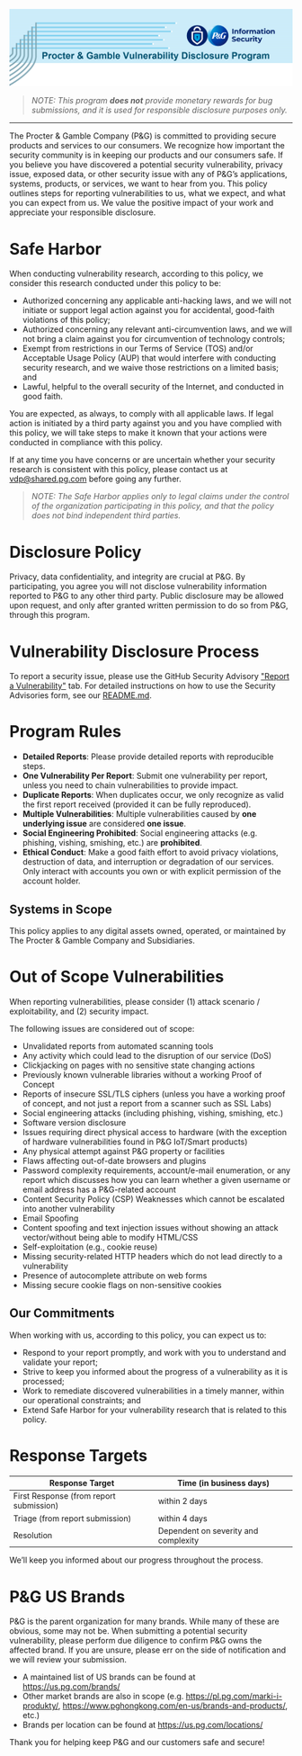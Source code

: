 ![Logo](PG-IS-VDP-header.PNG)

>_NOTE: This program **does not** provide monetary rewards for bug submissions, and it is used for responsible disclosure purposes only._

________________
The Procter & Gamble Company (P&G) is committed to providing secure products and services to our consumers. We recognize how important the security community is in keeping our products and our consumers safe. If you believe you have discovered a potential security vulnerability, privacy issue, exposed data, or other security issue with any of P&G’s applications, systems, products, or services, we want to hear from you. This policy outlines steps for reporting vulnerabilities to us, what we expect, and what you can expect from us. We value the positive impact of your work and appreciate your responsible disclosure.

# Safe Harbor
When conducting vulnerability research, according to this policy, we consider this research conducted under this policy to be:

- Authorized concerning any applicable anti-hacking laws, and we will not initiate or support legal action against you for accidental, good-faith violations of this policy;
- Authorized concerning any relevant anti-circumvention laws, and we will not bring a claim against you for circumvention of technology controls;
- Exempt from restrictions in our Terms of Service (TOS) and/or Acceptable Usage Policy (AUP) that would interfere with conducting security research, and we waive those restrictions on a limited basis; and
- Lawful, helpful to the overall security of the Internet, and conducted in good faith.

You are expected, as always, to comply with all applicable laws. If legal action is initiated by a third party against you and you have complied with this policy, we will take steps to make it known that your actions were conducted in compliance with this policy.

If at any time you have concerns or are uncertain whether your security research is consistent with this policy, please contact us at vdp@shared.pg.com before going any further.

> _NOTE: The Safe Harbor applies only to legal claims under the control of the organization participating in this policy, and that the policy does not bind independent third parties._

# Disclosure Policy
Privacy, data confidentiality, and integrity are crucial at P&G. By participating, you agree you will not disclose vulnerability information reported to P&G to any other third party. Public disclosure may be allowed upon request, and only after granted written permission to do so from P&G, through this program.

# Vulnerability Disclosure Process
To report a security issue, please use the GitHub Security Advisory ["Report a Vulnerability"](https://github.com/procter-gamble-vdp/submissions/security/advisories/new) tab. For detailed instructions on how to use the Security Advisories form, see our [README.md](https://github.com/procter-gamble-vdp/submissions/blob/main/README.md).

# Program Rules
- **Detailed Reports**: Please provide detailed reports with reproducible steps. 
- **One Vulnerability Per Report**: Submit one vulnerability per report, unless you need to chain vulnerabilities to provide impact.
- **Duplicate Reports**: When duplicates occur, we only recognize as valid the first report received (provided it can be fully reproduced).
- **Multiple Vulnerabilities**: Multiple vulnerabilities caused by **one underlying issue** are considered **one issue**.
- **Social Engineering Prohibited**: Social engineering attacks (e.g. phishing, vishing, smishing, etc.) are **prohibited**.
- **Ethical Conduct**: Make a good faith effort to avoid privacy violations, destruction of data, and interruption or degradation of our services. Only interact with accounts you own or with explicit permission of the account holder.

## Systems in Scope
This policy applies to any digital assets owned, operated, or maintained by The Procter & Gamble Company and Subsidiaries.

# Out of Scope Vulnerabilities
When reporting vulnerabilities, please consider (1) attack scenario / exploitability, and (2) security impact.

The following issues are considered out of scope:
- Unvalidated reports from automated scanning tools
- Any activity which could lead to the disruption of our service (DoS)
- Clickjacking on pages with no sensitive state changing actions
- Previously known vulnerable libraries without a working Proof of Concept
- Reports of insecure SSL/TLS ciphers (unless you have a working proof of concept, and not just a report from a scanner such as SSL Labs)
- Social engineering attacks (including phishing, vishing, smishing, etc.)
- Software version disclosure
- Issues requiring direct physical access to hardware (with the exception of hardware vulnerabilities found in P&G IoT/Smart products)
- Any physical attempt against P&amp;G property or facilities
- Flaws affecting out-of-date browsers and plugins
- Password complexity requirements, account/e-mail enumeration, or any report which discusses how you can learn whether a given username or email address has a P&G-related account
- Content Security Policy (CSP) Weaknesses which cannot be escalated into another vulnerability
- Email Spoofing
- Content spoofing and text injection issues without showing an attack vector/without being able to modify HTML/CSS
- Self-exploitation (e.g., cookie reuse)
- Missing security-related HTTP headers which do not lead directly to a vulnerability
- Presence of autocomplete attribute on web forms
- Missing secure cookie flags on non-sensitive cookies

## Our Commitments
When working with us, according to this policy, you can expect us to:
- Respond to your report promptly, and work with you to understand and validate your report;
- Strive to keep you informed about the progress of a vulnerability as it is processed;
- Work to remediate discovered vulnerabilities in a timely manner, within our operational constraints; and
- Extend Safe Harbor for your vulnerability research that is related to this policy.

# Response Targets
|  Response Target  |  Time (in business days)  | 
|--|--|
| First Response (from report submission)  |  within 2 days  |
| Triage (from report submission)  |  within 4 days  |
| Resolution  |  Dependent on severity and complexity  |  

We’ll keep you informed about our progress throughout the process.

# P&G US Brands
P&G is the parent organization for many brands. While many of these are obvious, some may not be. When submitting a potential security vulnerability, please perform due diligence to confirm P&G owns the affected brand. If you are unsure, please err on the side of notification and we will review your submission.

- A maintained list of US brands can be found at https://us.pg.com/brands/
- Other market brands are also in scope (e.g. https://pl.pg.com/marki-i-produkty/, https://www.pghongkong.com/en-us/brands-and-products/, etc.)
- Brands per location can be found at https://us.pg.com/locations/



Thank you for helping keep P&G and our customers safe and secure!
